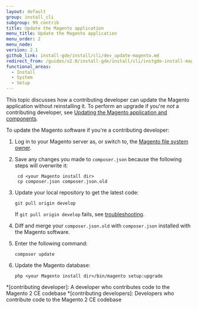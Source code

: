 ```yaml
---
layout: default
group: install_cli
subgroup: 99_contrib
title: Update the Magento application
menu_title: Update the Magento application
menu_order: 2
menu_node:
version: 2.1
github_link: install-gde/install/cli/dev_update-magento.md
redirect_from: /guides/v2.0/install-gde/install/cli/instgde-install-magento-update-db
functional_areas:
  - Install
  - System
  - Setup
---
```


This topic discusses how a contributing developer can update the Magento application without reinstalling it. To perform an upgrade if you're *not* a contributing developer, see <a href="{{page.baseurl}}/comp-mgr/bk-compman-upgrade-guide.html">Updating the Magento application and components</a>.

To update the Magento software if you're a contributing developer:

1.	Log in to your Magento server as, or switch to, the <a href="{{page.baseurl}}/install-gde/prereq/file-sys-perms-over.html">Magento file system owner</a>.
3. Save any changes you made to `composer.json` because the following steps will overwrite it:

		cd <your Magento install dir>
		cp composer.json composer.json.old

3.	Update your local repository to get the latest code:
		
		git pull origin develop

	<div class="bs-callout bs-callout-info" id="info">
		<span class="glyphicon-class">
  			<p>If <code>git pull origin develop</code> fails, see <a href="{{page.baseurl}}/install-gde/trouble/git/tshoot_git-pull-origin.html">troubleshooting</a>.</p> </span>
	</div>
				
3.	Diff and merge your `composer.json.old` with `composer.json` installed with the Magento software.
4.	Enter the following command:

		composer update

5.	Update the Magento database:

		php <your Magento install dir>/bin/magento setup:upgrade

<!-- ABBREVIATIONS -->

*[contributing developer]: A developer who contributes code to the Magento 2 CE codebase
*[contributing developers]: Developers who contribute code to the Magento 2 CE codebase
